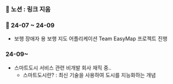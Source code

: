 ### 💬 노션 :  링크 지움
<!--
### ⚡ 완성 포트폴리오 (2023.02.01~ 2023.05.23)
- [아마추어 야구 예약 및 기록 관리 사이트](https://github.com/makadamia0055/khFinalProjectHereO)
  - 기획 의도 : 아마추어 야구인들을 위한 구장 예약, 경기 기록, 팀 단위 매칭 서비스 등의 기능을 제공하는 사이트 개발
  - 국비 교육 과정에서 4인 팀으로 진행한 프로젝트.



### 🔭 현재 진행 중 포트폴리오 (2024.03.22~잠시 중단)
- [웹 체크리스트 제공 서비스](https://chemical-colony-5c7.notion.site/fc9eeef7ae884ff0a9a7226d566768e1?pvs=4)
  - 기획 의도 : 사용자가 체크리스트를 작성할 수 있고, 해당 체크리스트를 공유할 수 있는 사이트 개발
    - 체크리스트란?
      - 특정 직업이나 자격 등에 필요한 스킬, 능력, 경험 등을 기술하여 체크할 수 있는 기능 단위.
      - ex) 백엔드 개발자 취업을 위한 체크리스트를 만들면 -> 다른 사용자가 그 체크 리스트를 통해 해당 직업에 대한 자신의 스킬 수준을 검증하거나, 해당 체크리스트에 대한 평가, 의견 등을 남길 수 있다.
     -->
### 🔭 24-07 ~ 24-09
- 보행 장애자 용 보행 지도 어플리케이션 Team EasyMap 프로젝트 진행

### 24-09~
- 스마트도시 서비스 관련 비개발 회사 재직 중..
  - 스마트도시란? : 최신 기술을 사용하여 도시를 지능화하는 개념




<!--
**makadamia0055/makadamia0055** is a ✨ _special_ ✨ repository because its `README.md` (this file) appears on your GitHub profile.

Here are some ideas to get you started:

- 🔭 I’m currently working on ...
- 🌱 I’m currently learning ...
- 👯 I’m looking to collaborate on ...
- 🤔 I’m looking for help with ...
- 💬 Ask me about ...
- 📫 How to reach me: ...
- 😄 Pronouns: ...
- ⚡ Fun fact: ...
-->
